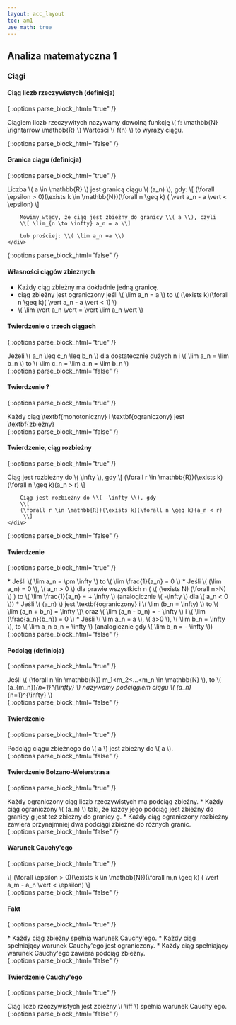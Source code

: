 ```yaml
---
layout: acc_layout
toc: am1
use_math: true
---
```


Analiza matematyczna 1
---

### Ciągi

#### Ciąg liczb rzeczywistych (definicja)

{::options parse_block_html="true" /}
	<div class="def-box"><p> 
		Ciągiem liczb rzeczywitych nazywamy dowolną funkcję
		\\( f: \mathbb{N} \rightarrow \mathbb{R} \\)
		Wartości \\( f(n) \\) to wyrazy ciągu.
	</p></div>
{::options parse_block_html="false" /}

#### Granica ciągu (definicja)
{::options parse_block_html="true" /}
	<div class="def-box">
		Liczba \\( a \in \mathbb{R} \\) jest granicą ciągu \\( (a_n) \\), gdy:
		\\[ 
			(\forall \epsilon > 0)(\exists k \in \mathbb{N})(\forall n \geq k)
			( \vert a_n - a \vert < \epsilon)
		 \\]

		Mówimy wtedy, że ciąg jest zbieżny do granicy \\( a \\), czyli
		\\[ \lim_{n \to \infty} a_n = a \\]

		Lub prościej: \\( \lim a_n =a \\)
	</div>
{::options parse_block_html="false" /}


#### Własności ciągów zbieżnych

* Każdy ciąg zbieżny ma dokładnie jedną granicę.
* ciąg zbieżny jest ograniczony jeśli
 \\( \lim a_n = a \\) to
 \\( (\exists k)(\forall n \geq k)( \vert a_n - a \vert < 1) \\)
* \\( \lim \vert a_n \vert = \vert \lim a_n \vert  \\)


#### Twierdzenie o trzech ciągach
{::options parse_block_html="true" /}
	<div class="theorem-box">
		Jeżeli \\( a_n \leq c_n \leq b_n \\) dla dostatecznie dużych n i 
		\\( \lim a_n = \lim b_n \\) to
		\\( \lim c_n = \lim a_n = \lim b_n \\)
	</div>
{::options parse_block_html="false" /}

#### Twierdzenie ?
{::options parse_block_html="true" /}
	<div class="theorem-box">
		Każdy ciąg \textbf{monotoniczny} i \textbf{ograniczony}
		jest \textbf{zbieżny}
	</div>
{::options parse_block_html="false" /}

#### Twierdzenie, ciąg rozbieżny
{::options parse_block_html="true" /}
	<div class="def-box">
		Ciąg jest rozbieżny do \\( \infty \\), gdy
		\\[ 
		(\forall r \in \mathbb{R})(\exists k)(\forall n \geq k)(a_n > r)
		 \\]

		Ciąg jest rozbieżny do \\( -\infty \\), gdy
		\\[ 
		(\forall r \in \mathbb{R})(\exists k)(\forall n \geq k)(a_n < r)
		 \\]
	</div>
{::options parse_block_html="false" /}


#### Twierdzenie
{::options parse_block_html="true" /}
	<div class="def-box">
		* Jeśli \\( \lim a_n = \pm \infty \\) to 
		 \\( \lim \frac{1}{a_n} = 0 \\)
		* Jeśli \\( (\lim a_n) = 0 \\), \\( a_n > 0 \\) dla prawie wszystkich n
		 ( \\( (\exists N) (\forall n>N) \\) )
		 to \\( \lim \frac{1}{a_n} = + \infty \\)
		 (analogicznie \\( -\infty \\) dla \\( a_n < 0 \\))
		* Jeśli \\( (a_n) \\) jest \textbf{ograniczony} i
		 \\( \lim (b_n = \infty) \\)
		 to \\( \lim (a_n + b_n) = \infty \\)\\
		 oraz \\( \lim (a_n - b_n) = - \infty \\)
		 i \\( \lim (\frac{a_n}{b_n}) = 0 \\)
		* Jeśli \\( \lim a_n = a \\), \\( a>0 \\), \\( \lim b_n = \infty \\),
		 to \\( \lim a_n b_n = \infty \\)
		 (analogicznie gdy \\( \lim b_n = - \infty \\))
	</div>
{::options parse_block_html="false" /}

#### Podciąg (definicja)
{::options parse_block_html="true" /}
	<div class="def-box">
		Jeśli \\( (\forall n \in \mathbb{N}) m_1<m_2<...<m_n \in \mathbb{N} \\),
		to \\( (a_{m_n})_{n=1}^{\infty} \\)
		nazywamy podciągiem ciągu \\( (a_n)_{n=1}^{\infty} \\)
	</div>
{::options parse_block_html="false" /}

#### Twierdzenie
{::options parse_block_html="true" /}
	<div class="theorem-box">
		Podciąg ciągu zbieżnego do \\( a \\) jest zbieżny do \\( a \\).
	</div>
{::options parse_block_html="false" /}

#### Twierdzenie Bolzano-Weierstrasa
{::options parse_block_html="true" /}
	<div class="theorem-box">
		Każdy ograniczony ciąg liczb rzeczywistych ma podciąg zbieżny.
		* Każdy ciąg ograniczony \\( (a_n) \\) taki, że każdy jego podciąg jest
		 zbieżny do granicy g jest też zbieżny do granicy g.
		* Każdy ciąg ograniczony rozbieżny zawiera przynajmniej 
		 dwa podciągi zbieżne do różnych granic.
	</div>
{::options parse_block_html="false" /}

#### Warunek Cauchy'ego
{::options parse_block_html="true" /}
	<div class="theorem-box">
		\\[ (\forall \epsilon > 0)(\exists k \in \mathbb{N})(\forall m,n \geq k)
		  ( \vert a_m - a_n \vert < \epsilon)
		\\]
	</div>
{::options parse_block_html="false" /}

#### Fakt
{::options parse_block_html="true" /}
	<div class="fact-box">
		* Każdy ciąg zbieżny spełnia warunek Cauchy'ego.
		* Każdy ciąg spełniający warunek Cauchy'ego jest ograniczony.
		* Każdy ciąg spełniający warunek Cauchy'ego zawiera podciąg zbieżny.
	</div>
{::options parse_block_html="false" /}

#### Twierdzenie Cauchy'ego
{::options parse_block_html="true" /}
	<div class="theorem-box">
		Ciąg liczb rzeczywistych jest zbieżny \\( \iff \\) spełnia warunek Cauchy'ego.
	</div>
{::options parse_block_html="false" /}

